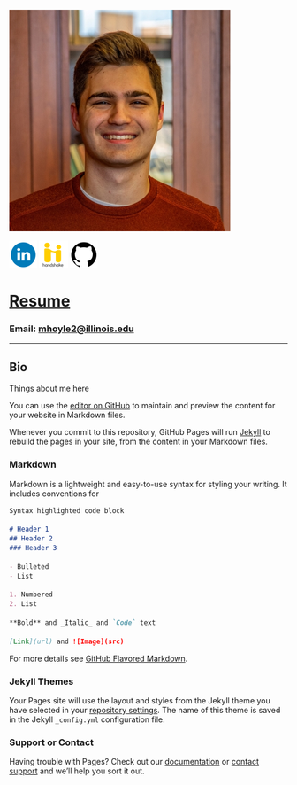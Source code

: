 ![my face](Hoyle.Matthew.headshot-400.jpg)

[![linkedin logo](linkedin-logo-50.png)](https://www.linkedin.com/in/matthew-hoyle-0b33831a3/) [![handshake logo](Handshake-logo-50.png)](https://app.joinhandshake.com/users/6867578) [![github logo](github-icon-50.png)](https://github.com/Matthew-Hoyle)
# [Resume](https://nbviewer.jupyter.org/github/Matthew-Hoyle/Matthew-Hoyle.github.io/blob/master/RESUME%20Spring%202020.pdf) 

### Email: mhoyle2@illinois.edu
***

## Bio

Things about me here


You can use the [editor on GitHub](https://github.com/Matthew-Hoyle/Matthew-Hoyle.github.io/edit/master/index.md) to maintain and preview the content for your website in Markdown files.

Whenever you commit to this repository, GitHub Pages will run [Jekyll](https://jekyllrb.com/) to rebuild the pages in your site, from the content in your Markdown files.

### Markdown

Markdown is a lightweight and easy-to-use syntax for styling your writing. It includes conventions for

```markdown
Syntax highlighted code block

# Header 1
## Header 2
### Header 3

- Bulleted
- List

1. Numbered
2. List

**Bold** and _Italic_ and `Code` text

[Link](url) and ![Image](src)
```

For more details see [GitHub Flavored Markdown](https://guides.github.com/features/mastering-markdown/).

### Jekyll Themes

Your Pages site will use the layout and styles from the Jekyll theme you have selected in your [repository settings](https://github.com/Matthew-Hoyle/Matthew-Hoyle.github.io/settings). The name of this theme is saved in the Jekyll `_config.yml` configuration file.

### Support or Contact

Having trouble with Pages? Check out our [documentation](https://help.github.com/categories/github-pages-basics/) or [contact support](https://github.com/contact) and we’ll help you sort it out.

